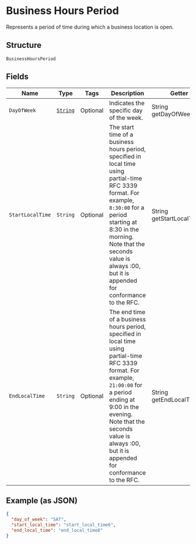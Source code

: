 
# Business Hours Period

Represents a period of time during which a business location is open.

## Structure

`BusinessHoursPeriod`

## Fields

| Name | Type | Tags | Description | Getter |
|  --- | --- | --- | --- | --- |
| `DayOfWeek` | [`String`](../../doc/models/day-of-week.md) | Optional | Indicates the specific day  of the week. | String getDayOfWeek() |
| `StartLocalTime` | `String` | Optional | The start time of a business hours period, specified in local time using partial-time<br>RFC 3339 format. For example, `8:30:00` for a period starting at 8:30 in the morning.<br>Note that the seconds value is always :00, but it is appended for conformance to the RFC. | String getStartLocalTime() |
| `EndLocalTime` | `String` | Optional | The end time of a business hours period, specified in local time using partial-time<br>RFC 3339 format. For example, `21:00:00` for a period ending at 9:00 in the evening.<br>Note that the seconds value is always :00, but it is appended for conformance to the RFC. | String getEndLocalTime() |

## Example (as JSON)

```json
{
  "day_of_week": "SAT",
  "start_local_time": "start_local_time6",
  "end_local_time": "end_local_time8"
}
```

